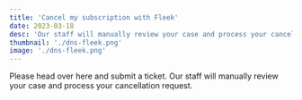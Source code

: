 ```yaml
---
title: 'Cancel my subscription with Fleek'
date: 2023-03-18
desc: 'Our staff will manually review your case and process your cancellation request...'
thumbnail: './dns-fleek.png'
image: './dns-fleek.png'
---
```


Please head over here and submit a ticket. Our staff will manually review your case and process your cancellation request.
